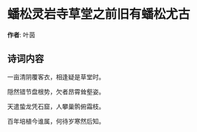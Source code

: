 # 蟠松灵岩寺草堂之前旧有蟠松尤古

**作者**: 叶茵

## 诗词内容

一亩清阴覆客衣，相逢疑是草堂时。

隠然错节盘根势，欠者昂霄耸壑姿。

天遣蛰龙凭石窟，人攀巢鹘俯霜枝。

百年培植今谁属，何待岁寒然后知。

